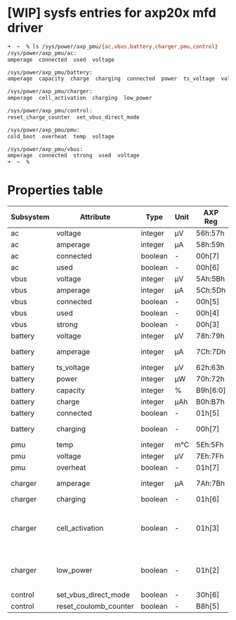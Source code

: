 ﻿[WIP] sysfs entries for axp20x mfd driver
===========
```bash
➜  ~  % ls /sys/power/axp_pmu/{ac,vbus,battery,charger,pmu,control}
/sys/power/axp_pmu/ac:
amperage  connected  used  voltage

/sys/power/axp_pmu/battery:
amperage  capacity  charge  charging  connected  power  ts_voltage  voltage

/sys/power/axp_pmu/charger:
amperage  cell_activation  charging  low_power

/sys/power/axp_pmu/control:
reset_charge_counter  set_vbus_direct_mode

/sys/power/axp_pmu/pmu:
cold_boot  overheat  temp  voltage

/sys/power/axp_pmu/vbus:
amperage  connected  strong  used  voltage
➜  ~  %
```

Properties table
===========

| Subsystem | Attribute             | Type    | Unit | AXP Reg  | Notes    |
| --------- | --------------------- | ------- | ---- | -------- | -------- |
| ac        | voltage               | integer | µV   | 56h:57h  |          |
| ac        | amperage              | integer | µA   | 58h:59h  |          |
| ac        | connected             | boolean | -    | 00h[7]   |          |
| ac        | used                  | boolean | -    | 00h[6]   |          |
| vbus      | voltage               | integer | µV   | 5Ah:5Bh  |          |
| vbus      | amperage              | integer | µA   | 5Ch:5Dh  |          |
| vbus      | connected             | boolean | -    | 00h[5]   |          |
| vbus      | used                  | boolean | -    | 00h[4]   |          |
| vbus      | strong                | boolean | -    | 00h[3]   |          |
| battery   | voltage               | integer | µV   | 78h:79h  |          |
| battery   | amperage              | integer | µA   | 7Ch:7Dh  | Discharge current |
| battery   | ts_voltage            | integer | µV   | 62h:63h  |          |
| battery   | power                 | integer | µW   | 70h:72h  |          |
| battery   | capacity              | integer | %    | B9h[6:0] |          |
| battery   | charge                | integer | µAh  | B0h:B7h  |          |
| battery   | connected             | boolean | -    | 01h[5]   |          |
| battery   | charging              | boolean | -    | 00h[7]   | Direction of current |
| pmu       | temp                  | integer | m°C  | 5Eh:5Fh  |          |
| pmu       | voltage               | integer | µV   | 7Eh:7Fh  |          |
| pmu       | overheat              | boolean | -    | 01h[7]   |          |
| charger   | amperage              | integer | µA   | 7Ah:7Bh  | Charge current |
| charger   | charging              | boolean | -    | 01h[6]   |          |
| charger   | cell_activation       | boolean | -    | 01h[3]   | Mode for charging deeply discharged cell |
| charger   | low_power             | boolean | -    | 01h[2]   | Not enough input power |
| control   | set_vbus_direct_mode  | boolean | -    | 30h[6]   |          |
| control   | reset_coulomb_counter | boolean | -    | B8h[5]   |          |